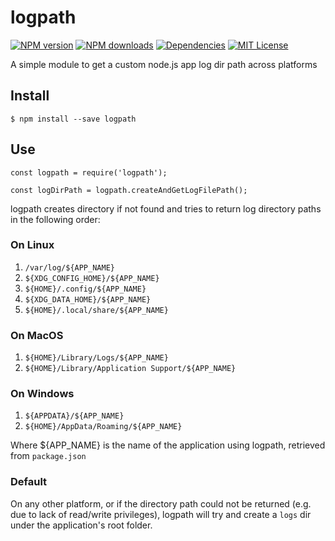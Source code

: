# logpath
[![NPM version][npm-version-image]][npm-url]
[![NPM downloads][npm-downloads-image]][npm-url]
[![Dependencies][david-dep-image]][david-url]
[![MIT License][license-image]][license-url]

A simple module to get a custom node.js app log dir path across platforms

## Install
```shell
$ npm install --save logpath
```

## Use
```
const logpath = require('logpath');

const logDirPath = logpath.createAndGetLogFilePath();
```

logpath creates directory if not found and tries to return log directory paths in the following order:

### On Linux
1. `/var/log/${APP_NAME}`
2. `${XDG_CONFIG_HOME}/${APP_NAME}`
3. `${HOME}/.config/${APP_NAME}`
4. `${XDG_DATA_HOME}/${APP_NAME}`
5. `${HOME}/.local/share/${APP_NAME}`

### On MacOS
1. `${HOME}/Library/Logs/${APP_NAME}`
2. `${HOME}/Library/Application Support/${APP_NAME}`

### On Windows
1. `${APPDATA}/${APP_NAME}`
2. `${HOME}/AppData/Roaming/${APP_NAME}`

Where ${APP_NAME} is the name of the application using logpath, retrieved from `package.json`

### Default
On any other platform, or if the directory path could not be returned (e.g. due to lack of read/write privileges), logpath will try and create a `logs` dir
under the application's root folder.

[npm-version-image]:https://img.shields.io/npm/v/logpath.svg?style=flat-square
[npm-downloads-image]:https://img.shields.io/npm/dt/logpath.svg?style=flat-square
[npm-url]:https://www.npmjs.com/package/logpath
[license-image]:http://img.shields.io/badge/license-MIT-000000.svg?style=flat-square
[license-url]:LICENSE.txt
[david-dep-image]: https://david-dm.org/akb89/logpath.svg?style=flat-square
[david-url]: https://david-dm.org/akb89/logpath
